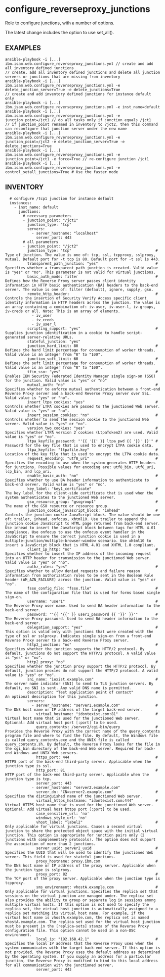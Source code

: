# configure_reverseproxy_junctions

Role to configure junctions, with a number of options.

The latest change includes the option to use set_all().

## EXAMPLES

    ansible-playbook -i [...] ibm.isam.web.configure_reverseproxy_junctions.yml // create and add all inventory defined junctions
    // create, add all inventory defined junctions and delete all junction servers or junctions that are missing from inventory
    ansible-playbook -i [...] ibm.isam.web.configure_reverseproxy_junctions.yml -e delete_junction_server=True -e delete_junctions=True
    // create and add inventory defined junctions for instance default only
    ansible-playbook -i [...] ibm.isam.web.configure_reverseproxy_junctions.yml -e inst_name=default
    ansible-playbook -i [...] ibm.isam.web.configure_reverseproxy_junctions.yml -e junction_point=/jct1 // do all tasks only if junction equals /jct1
    // if junction_point renamed in inventory to /jct2, then this command can reconfigure that junction server under the new name
    ansible-playbook -i [...] ibm.isam.web.configure_reverseproxy_junctions.yml -e junction_point=/jct2 -e delete_junction_server=True -e delete_junctions=True
    ansible-playbook -i [...] ibm.isam.web.configure_reverseproxy_junctions.yml -e junction_point=/jct1 -e force=True // re-configure junction /jct1
    ansible-playbook -i [...] ibm.isam.web.configure_reverseproxy_junctions.yml -e control_setall_junctions=True # Use the faster mode

## INVENTORY

      # configure /tcp1 junction for instance default
      instances:
        - inst_name: default
          junctions:
            # necessary parameters
            - junction_point: "/jct1"
              junction_type: "tcp"
              servers:
                - server_hostname: "localhost"
                  server_port: 443
            # all parameters
            - junction_point: "/jct2"
              junction_type: "tcp"                                      # Type of junction. The value is one of: tcp, ssl, tcpproxy, sslproxy, mutual. Default port for -t tcp is 80. Default port for -t ssl is 443.
              transparent_path_junction: "yes"                          # Specifies whether a transparent path junction is created. Valid value is "yes" or "no". This parameter is not valid for virtual junctions.
              basic_auth_mode: filter                                   # Defines how the Reverse Proxy server passes client identity information in HTTP basic authentication (BA) headers to the back-end server. The value is one of: filter (default), ignore, supply, gso.
              remote_http_header:                                       # Controls the insertion of Security Verify Access specific client identity information in HTTP headers across the junction. The value is an array containing a combination of: iv-user, iv-user-l, iv-groups, iv-creds or all. Note: This is an array of elements.
                - iv_user
                - iv_creds
                - iv_user_l
              scripting_support: "yes"                                  # Supplies junction identification in a cookie to handle script-generated server-relative URLs.
              stateful_junction: "yes"
              junction_hard_limit: 80                                   # Defines the hard limit percentage for consumption of worker threads. Valid value is an integer from "0" to "100".
              junction_soft_limit: 60                                   # Defines the soft limit percentage for consumption of worker threads. Valid value is an integer from "0" to "100".
              tfim_sso: "yes"                                           # Enables IBM Security Federated Identity Manager single sign-on (SSO) for the junction. Valid value is "yes" or "no"
              mutual_auth: "no"                                         # Specifies whether to enforce mutual authentication between a front-end Reverse Proxy server and a back-end Reverse Proxy server over SSL. Valid value is "yes" or "no".
              insert_ltpa_cookies: "yes"                                # Controls whether LTPA cookies are passed to the junctioned Web server. Valid value is "yes" or "no".
              insert_session_cookies: "no"                              # Controls whether to send the session cookie to the junctioned Web server. Valid value is "yes" or "no".
              version_two_cookies: "yes"                                # Specifies whether LTPA version 2 cookies (LtpaToken2) are used. Valid value is "yes" or "no".
              ltpa_keyfile_password: "'{{ '{{' }} ltpa_pwd {{ '}}' }}'" # Password for the key file that is used to encrypt LTPA cookie data.
              ltpa_keyfile: "ltpafile.key"                              # Location of the key file that is used to encrypt the LTPA cookie data.
              request_encoding: "utf8_uri"                              # Specifies the encoding to use when the system generates HTTP headers for junctions. Possible values for encoding are: utf8_bin, utf8_uri, lcp_bin, and lcp_uri.
              enable_basic_auth: "no"                                   # Specifies whether to use BA header information to authenticate to back-end server. Valid value is "yes" or "no".
              key_label: "key1_certificate"                             # The key label for the client-side certificate that is used when the system authenticates to the junctioned Web server.
              gso_resource_group: "gsogroup1"                           # The name of the GSO resource or resource group.
              junction_cookie_javascript_block: "inhead"                # Controls the junction cookie JavaScript block. The value should be one of: trailer, inhead, onfocus, xhtml10. Use trailer to append the junction cookie JavaScript to HTML page returned from back-end server. Use inhead to insert the JavaScript block between tags for HTML 4.01 compliance. Use onfocus to use the onfocus event handler in the JavaScript to ensure the correct junction cookie is used in a multiple-junction/multiple-browser-window scenario. Use xhtml10 to insert a JavaScript block that is HTML 4.01 and XHTML 1.0 compliant.
              client_ip_http: "no"                                      # Specifies whether to insert the IP address of the incoming request into an HTTP header for transmission to the junctioned Web server. Valid value is "yes" or "no".
              authz_rules: "yes"                                        # Specifies whether to allow denied requests and failure reason information from authorization rules to be sent in the Boolean Rule header (AM_AZN_FAILURE) across the junction. Valid value is "yes" or "no".
              fsso_config_file: "fsso.file"                             # The name of the configuration file that is used for forms based single sign-on.
              username: "user1"                                         # The Reverse Proxy user name. Used to send BA header information to the back-end server.
              password: "'{{ '{{' }} user1_password {{ '}}' }}'"        # The Reverse Proxy password. Used to send BA header information to the back-end server.
              delegation_support: "yes"                                 # This option is valid only with junctions that were created with the type of ssl or sslproxy. Indicates single sign-on from a front-end Reverse Proxy server to a back-end Reverse Proxy server.
              http2_junction: "no"                                      # Specifies whether the junction supports the HTTP/2 protocol. By default, junctions do not support the HTTP/2 protocol. A valid value is "yes" or "no".
              http2_proxy: "no"                                         # Specifies whether the junction proxy support the HTTP/2 protocol. By default, junction proxies do not support the HTTP/2 protocol. A valid value is "yes" or "no".
              sni_name: "iexist.example.com"                            # The server name indicator (SNI) to send to TLS junction servers. By default, no SNI is sent. Any valid DNS name is permitted.
              description: "Test application point of contact"          # An optional description for this junction.
              servers:
                - server_hostname: "server1.example.com"                # The DNS host name or IP address of the target back-end server.
                  virtual_hostname: "idontexist.com:81"                 # Virtual host name that is used for the junctioned Web server. Optional: Add virtual host port [:port] to be used.
                  query_contents: /server2/cgi-bin/query                # Provides the Reverse Proxy with the correct name of the query_contents program file and where to find the file. By default, the Windows file is called query_contents.exe and the UNIX file is called query_contents.sh. By default, the Reverse Proxy looks for the file in the cgi_bin directory of the back-end Web server. Required for back-end Windows and UNIX Web servers.
                  https_port: 444                                       # HTTPS port of the back-end third-party server. Applicable when the junction type is ssl.
                  http_port: 81                                         # HTTP port of the back-end third-party server. Applicable when the junction type is tcp.
                  server_port: 443
                - server_hostname: "server2.example.com"
                  server_dn: "CN=server2.example.com"                   # Specifies the distinguished name of the junctioned Web server.
                  virtual_https_hostname: "idontexist.com:444"          # Virtual HTTPS host name that is used for the junctioned Web server. Optional: Add virtual host https port [:port] to be used.
                  case_sensitive_url: 'no'
                  windows_style_url: 'no'
                  vhost_label: "label2"                                 # Only applicable for virtual junctions. Causes a second virtual junction to share the protected object space with the initial virtual junction. This option is appropriate for junction pairs only (2 junctions with complementary protocols). The option does not support the association of more than 2 junctions.
                  server_uuid: server2_uuid                             # Specifies the UUID that will be used to identify the junctioned Web server. This field is used for stateful junctions.
                  proxy_hostname: proxy.ibm.com                         # The DNS host name or IP address of the proxy server. Applicable when the junction type is sslproxy.
                  proxy_port: 82                                        # The TCP port of the proxy server. Applicable when the junction type is tcpproxy.
                  sms_environment: vhostA.example.com                   # Only applicable for virtual junctions. Specifies the replica set that sessions on the virtual junction are managed under. The replica set also provides the ability to group or separate log in sessions among multiple virtual hosts. If this option is not used to specify the replica set, the virtual host junction is automatically assigned to a replica set matching its virtual host name. For example, if the virtual host name is vhostA.example.com, the replica set is named vhostA.example.com. The replica set used for the virtual host junction must be present in the [replica-sets] stanza of the Reverse Proxy configuration file. This option cannot be used in a non-DSC environment.
                  local_ip: "192.168.42.1"                              # Specifies the local IP address that the Reverse Proxy uses when the system communicates with the target back-end server. If this option is not provided, the Reverse Proxy uses the default address as determined by the operating system. If you supply an address for a particular junction, the Reverse Proxy is modified to bind to this local address for all communication with the junctioned server.
                  server_port: 443
